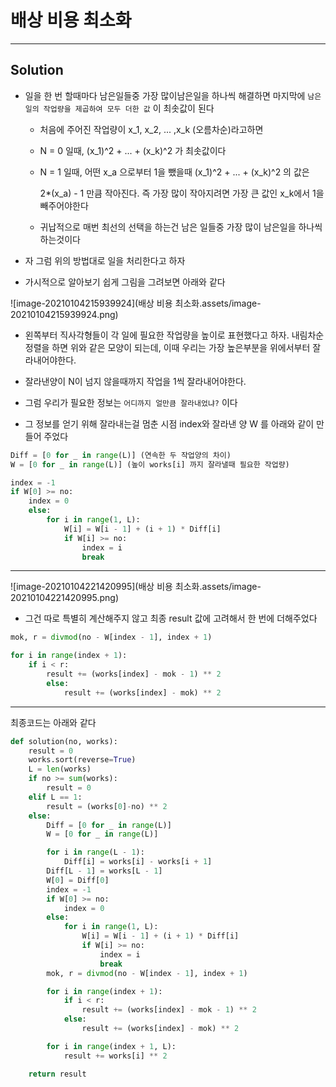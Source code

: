 # 배상 비용 최소화

---

## Solution

- 일을 한 번 할때마다 남은일들중 가장 많이남은일을 하나씩 해결하면 마지막에 `남은 일의 작업량을 제곱하여 모두 더한 값` 이 최솟값이 된다

  - 처음에 주어진 작업량이 x_1, x_2, ... ,x_k (오름차순)라고하면

  - N = 0 일때, (x_1)^2 + ... + (x_k)^2 가 최솟값이다

  - N = 1 일때, 어떤 x_a 으로부터 1을 뺐을때 (x_1)^2 + ... + (x_k)^2 의 값은

    2*(x_a) - 1 만큼 작아진다. 즉 가장 많이 작아지려면 가장 큰 값인 x_k에서 1을 빼주어야한다

  - 귀납적으로 매번 최선의 선택을 하는건 남은 일들중 가장 많이 남은일을 하나씩 하는것이다

- 자 그럼 위의 방법대로 일을 처리한다고 하자

- 가시적으로 알아보기 쉽게 그림을 그려보면 아래와 같다

![image-20210104215939924](배상 비용 최소화.assets/image-20210104215939924.png)

- 왼쪽부터 직사각형들이 각 일에 필요한 작업량을 높이로 표현했다고 하자. 내림차순정렬을 하면 위와 같은 모양이 되는데, 이때 우리는 가장 높은부분을 위에서부터 잘라내어야한다.

- 잘라낸양이 N이 넘지 않을때까지 작업을 1씩 잘라내어야한다.
- 그럼 우리가 필요한 정보는 `어디까지 얼만큼 잘라내었냐?` 이다
- 그 정보를 얻기 위해 잘라내는걸 멈춘 시점 index와 잘라낸 양 W 를 아래와 같이 만들어 주었다

```python
Diff = [0 for _ in range(L)] (연속한 두 작업양의 차이)
W = [0 for _ in range(L)] (높이 works[i] 까지 잘라낼때 필요한 작업량)

index = -1
if W[0] >= no:
    index = 0
    else:
        for i in range(1, L):
            W[i] = W[i - 1] + (i + 1) * Diff[i]
            if W[i] >= no:
                index = i
                break
```

---

![image-20210104221420995](배상 비용 최소화.assets/image-20210104221420995.png)

- 그건 따로 특별히 계산해주지 않고 최종 result 값에 고려해서 한 번에 더해주었다

```python
mok, r = divmod(no - W[index - 1], index + 1)

for i in range(index + 1):
    if i < r:
        result += (works[index] - mok - 1) ** 2
        else:
            result += (works[index] - mok) ** 2
```

---

최종코드는 아래와 같다

```python
def solution(no, works):
    result = 0
    works.sort(reverse=True)
    L = len(works)
    if no >= sum(works):
        result = 0
    elif L == 1:
        result = (works[0]-no) ** 2
    else:
        Diff = [0 for _ in range(L)]
        W = [0 for _ in range(L)]

        for i in range(L - 1):
            Diff[i] = works[i] - works[i + 1]
        Diff[L - 1] = works[L - 1]
        W[0] = Diff[0]
        index = -1
        if W[0] >= no:
            index = 0
        else:
            for i in range(1, L):
                W[i] = W[i - 1] + (i + 1) * Diff[i]
                if W[i] >= no:
                    index = i
                    break
        mok, r = divmod(no - W[index - 1], index + 1)

        for i in range(index + 1):
            if i < r:
                result += (works[index] - mok - 1) ** 2
            else:
                result += (works[index] - mok) ** 2

        for i in range(index + 1, L):
            result += works[i] ** 2

    return result
```


